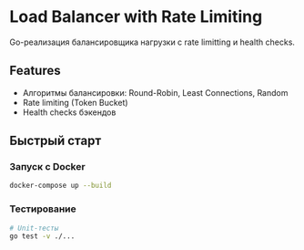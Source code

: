# Load Balancer with Rate Limiting

Go-реализация балансировщика нагрузки с rate limitting и health checks.

## Features
- Алгоритмы балансировки: Round-Robin, Least Connections, Random
- Rate limiting (Token Bucket)
- Health checks бэкендов

## Быстрый старт

### Запуск с Docker
```bash
docker-compose up --build
```

### Тестирование
```bash
# Unit-тесты
go test -v ./...

